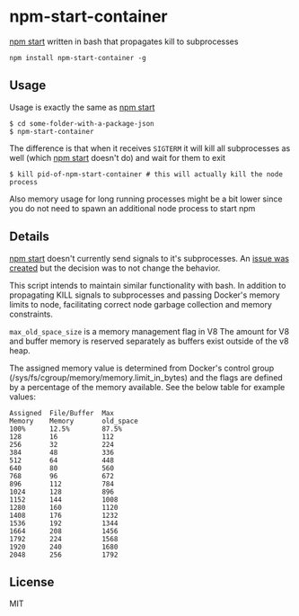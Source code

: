 # npm-start-container

[npm start](https://www.npmjs.org/doc/cli/npm-start.html) written in bash that propagates kill to subprocesses

```
npm install npm-start-container -g
```

## Usage

Usage is exactly the same as [npm start](https://www.npmjs.org/doc/cli/npm-start.html)

```
$ cd some-folder-with-a-package-json
$ npm-start-container
```

The difference is that when it receives `SIGTERM` it will kill all subprocesses as well (which [npm start](https://www.npmjs.org/doc/cli/npm-start.html) doesn't do)
and wait for them to exit

```
$ kill pid-of-npm-start-container # this will actually kill the node process
```

Also memory usage for long running processes might be a bit lower since you do not need to spawn an additional node process to start npm

## Details

[npm start](https://www.npmjs.org/doc/cli/npm-start.html) doesn't currently send
signals to it's subprocesses. An
[issue was created](https://github.com/npm/npm/issues/4603) but the decision was
to not change the behavior.

This script intends to maintain similar functionality with bash. In addition to
propagating KILL signals to subprocesses and passing Docker's memory limits to
node, facilitating correct node garbage collection and memory constraints.

`max_old_space_size` is a memory management flag in V8
The amount for V8 and buffer memory is reserved separately as buffers exist
outside of the v8 heap.

The assigned memory value is determined from Docker's control group
(/sys/fs/cgroup/memory/memory.limit_in_bytes) and the flags are defined by a
percentage of the memory available. See the below table for example values:

```
Assigned  File/Buffer  Max
Memory    Memory       old_space
100%      12.5%        87.5%
128       16           112
256       32           224
384       48           336
512       64           448
640       80           560
768       96           672
896       112          784
1024      128          896
1152      144          1008
1280      160          1120
1408      176          1232
1536      192          1344
1664      208          1456
1792      224          1568
1920      240          1680
2048      256          1792
```

## License

MIT
